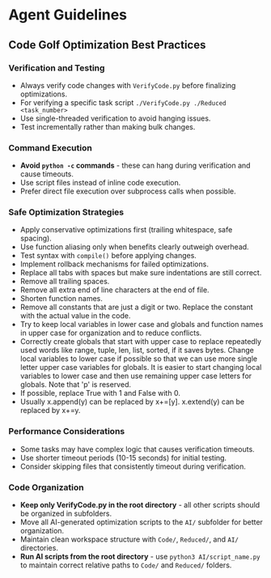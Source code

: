 # Agent Guidelines

## Code Golf Optimization Best Practices

### Verification and Testing
- Always verify code changes with `VerifyCode.py` before finalizing optimizations.
- For verifying a specific task script `./VerifyCode.py ./Reduced <task_number>`
- Use single-threaded verification to avoid hanging issues.
- Test incrementally rather than making bulk changes.

### Command Execution
- **Avoid `python -c` commands** - these can hang during verification and cause timeouts.
- Use script files instead of inline code execution.
- Prefer direct file execution over subprocess calls when possible.

### Safe Optimization Strategies
- Apply conservative optimizations first (trailing whitespace, safe spacing).
- Use function aliasing only when benefits clearly outweigh overhead.
- Test syntax with `compile()` before applying changes.
- Implement rollback mechanisms for failed optimizations.
- Replace all tabs with spaces but make sure indentations are still correct.
- Remove all trailing spaces.
- Remove all extra end of line characters at the end of file.
- Shorten function names.
- Remove all constants that are just a digit or two. Replace the constant with the actual value in the code.
- Try to keep local variables in lower case and globals and function names in upper case for organization and to reduce conflicts.
- Correctly create globals that start with upper case to replace repeatedly used words like range, tuple, len, list, sorted, if it saves bytes. Change local variables to lower case if possible so that we can use more single letter upper case variables for globals. It is easier to start changing local variables to lower case and then use remaining upper case letters for globals. Note that 'p' is reserved.
- If possible, replace True with 1 and False with 0.
- Usually x.append(y) can be replaced by x+=[y]. x.extend(y) can be replaced by x+=y.

### Performance Considerations
- Some tasks may have complex logic that causes verification timeouts.
- Use shorter timeout periods (10-15 seconds) for initial testing.
- Consider skipping files that consistently timeout during verification.

### Code Organization
- **Keep only VerifyCode.py in the root directory** - all other scripts should be organized in subfolders.
- Move all AI-generated optimization scripts to the `AI/` subfolder for better organization.
- Maintain clean workspace structure with `Code/`, `Reduced/`, and `AI/` directories.
- **Run AI scripts from the root directory** - use `python3 AI/script_name.py` to maintain correct relative paths to `Code/` and `Reduced/` folders.